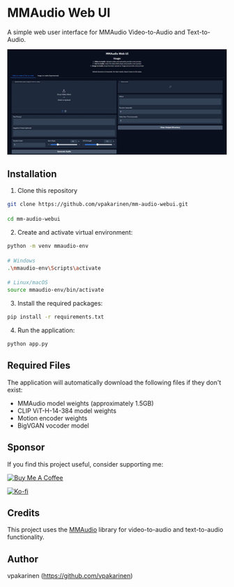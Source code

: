 # MMAudio Web UI

A simple web user interface for MMAudio Video-to-Audio and Text-to-Audio.

![MMAudio Web UI Preview](mmaudio-webui-preview.png)

## Installation

1. Clone this repository

```bash
git clone https://github.com/vpakarinen/mm-audio-webui.git

cd mm-audio-webui
```

2. Create and activate virtual environment:

```bash
python -m venv mmaudio-env

# Windows
.\mmaudio-env\Scripts\activate

# Linux/macOS
source mmaudio-env/bin/activate
```

3. Install the required packages:

```bash
pip install -r requirements.txt
```

4. Run the application:

```bash
python app.py
```

## Required Files

The application will automatically download the following files if they don't exist:
- MMAudio model weights (approximately 1.5GB)
- CLIP ViT-H-14-384 model weights
- Motion encoder weights
- BigVGAN vocoder model

## Sponsor

If you find this project useful, consider supporting me:

[![Buy Me A Coffee](https://img.shields.io/badge/Buy%20Me%20A%20Coffee-vpakarinen-FFDD00?style=for-the-badge&logo=buymeacoffee)](https://www.buymeacoffee.com/vpakarinen)

[![Ko-fi](https://img.shields.io/badge/Ko--fi-vpakarinen-FF6433?style=for-the-badge&logo=ko-fi)](https://ko-fi.com/vpakarinen)

## Credits

This project uses the [MMAudio](https://github.com/hkchengrex/MMAudio) library for video-to-audio and text-to-audio functionality.

## Author

vpakarinen (https://github.com/vpakarinen)

